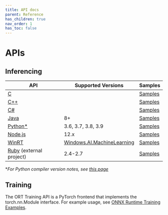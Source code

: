 ```yaml
---
title: API docs
parent: Reference
has_children: true
nav_order: 1
has_toc: false
---
```

# APIs

## Inferencing
|API|Supported Versions|Samples|
|---|---|---|
|[C](../reference/api/c-api.md)| | [Samples](https://github.com/microsoft/onnxruntime/tree/master/samples/#CC)|
|[C++](https://github.com/microsoft/onnxruntime/blob/master/include/onnxruntime/core/session/onnxruntime_cxx_api.h)| |[Samples](https://github.com/microsoft/onnxruntime/tree/master/samples/#CC)|
|[C#](../reference/api/csharp-api.md)| | [Samples](https://github.com/microsoft/onnxruntime/tree/master/samples/#C)|
|[Java](../reference/api/java-api.md)|8+|[Samples](https://github.com/microsoft/onnxruntime/tree/master/samples/#Java)| 
|[Python*](https://aka.ms/onnxruntime-python)| 3.6, 3.7, 3.8, 3.9| [Samples](https://github.com/microsoft/onnxruntime/tree/master/samples/#python)|
|[Node.js](../reference/api/nodejs-api.md) |12.x | [Samples](https://github.com/microsoft/onnxruntime/blob/master/samples/nodejs) |
|[WinRT](../reference/api/winrt-api.md) | [Windows.AI.MachineLearning](https://docs.microsoft.com/en-us/windows/ai/windows-ml/api-reference)| [Samples](https://github.com/microsoft/windows-Machine-Learning)|
[Ruby](https://github.com/ankane/onnxruntime) (external project)| 2.4-2.7| [Samples](https://ankane.org/tensorflow-ruby)|


**For Python compiler version notes, see [this page](https://github.com/microsoft/onnxruntime/tree/master/docs/Python_Dev_Notes.md)*

## Training
The ORT Training API is a PyTorch frontend that implements the torch.nn.Module interface. For example usage, see
[ONNX Runtime Training Examples](https://github.com/microsoft/onnxruntime-training-examples). 
